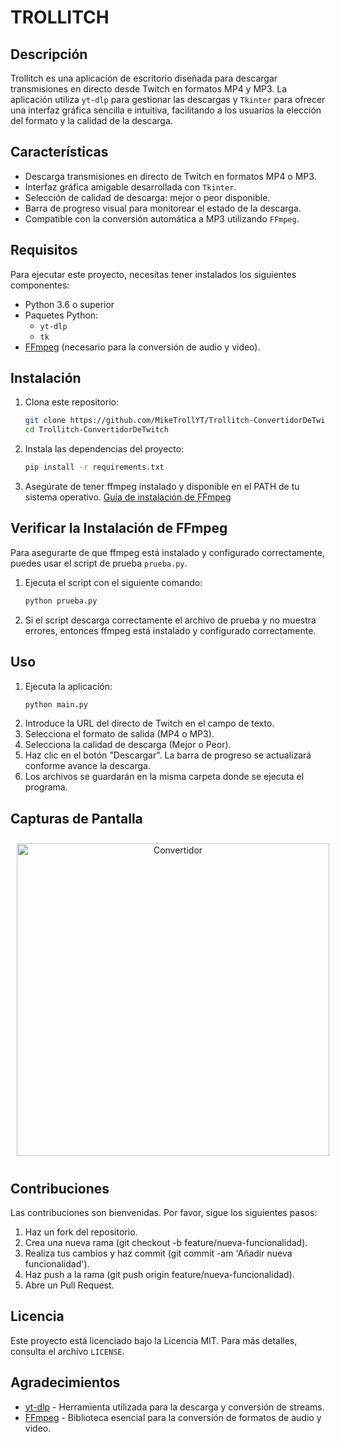 # TROLLITCH

## Descripción

Trollitch es una aplicación de escritorio diseñada para descargar transmisiones en directo desde Twitch en formatos MP4 y MP3. La aplicación utiliza `yt-dlp` para gestionar las descargas y `Tkinter` para ofrecer una interfaz gráfica sencilla e intuitiva, facilitando a los usuarios la elección del formato y la calidad de la descarga.

## Características

- Descarga transmisiones en directo de Twitch en formatos MP4 o MP3.
- Interfaz gráfica amigable desarrollada con `Tkinter`.
- Selección de calidad de descarga: mejor o peor disponible.
- Barra de progreso visual para monitorear el estado de la descarga.
- Compatible con la conversión automática a MP3 utilizando `FFmpeg`.

## Requisitos

Para ejecutar este proyecto, necesitas tener instalados los siguientes componentes:

- Python 3.6 o superior
- Paquetes Python:
  - `yt-dlp`
  - `tk`
- [FFmpeg](https://ffmpeg.org/download.html) (necesario para la conversión de audio y video).

## Instalación

1. Clona este repositorio:
   ```bash
   git clone https://github.com/MikeTrollYT/Trollitch-ConvertidorDeTwitch.git
   cd Trollitch-ConvertidorDeTwitch
2. Instala las dependencias del proyecto:
   ```bash
   pip install -r requirements.txt
3. Asegúrate de tener ffmpeg instalado y disponible en el PATH de tu sistema operativo. [Guía de instalación de FFmpeg](https://ffmpeg.org/download.html)

## Verificar la Instalación de FFmpeg

Para asegurarte de que ffmpeg está instalado y configurado correctamente, puedes usar el script de prueba `prueba.py`.
1. Ejecuta el script con el siguiente comando:
   ```bash
   python prueba.py
2. Si el script descarga correctamente el archivo de prueba y no muestra errores, entonces ffmpeg está instalado y configurado correctamente.

## Uso

1. Ejecuta la aplicación:
   ```bash
   python main.py
2. Introduce la URL del directo de Twitch en el campo de texto.
3. Selecciona el formato de salida (MP4 o MP3).
4. Selecciona la calidad de descarga (Mejor o Peor).
5. Haz clic en el botón "Descargar". La barra de progreso se actualizará conforme avance la descarga.
6. Los archivos se guardarán en la misma carpeta donde se ejecuta el programa.

## Capturas de Pantalla

<div style="text-align: center;">
  <img src="Capturas/Convertidor.png" alt="Convertidor" width="500" style="display: inline-block; margin: 10px;" />
</div>

## Contribuciones

Las contribuciones son bienvenidas. Por favor, sigue los siguientes pasos:
1. Haz un fork del repositorio.
2. Crea una nueva rama (git checkout -b feature/nueva-funcionalidad).
3. Realiza tus cambios y haz commit (git commit -am 'Añadir nueva funcionalidad').
4. Haz push a la rama (git push origin feature/nueva-funcionalidad).
5. Abre un Pull Request.

## Licencia

Este proyecto está licenciado bajo la Licencia MIT. Para más detalles, consulta el archivo `LICENSE`.

## Agradecimientos

- [yt-dlp](https://github.com/yt-dlp/yt-dlp) - Herramienta utilizada para la descarga y conversión de streams.
- [FFmpeg](https://www.ffmpeg.org) - Biblioteca esencial para la conversión de formatos de audio y video.
